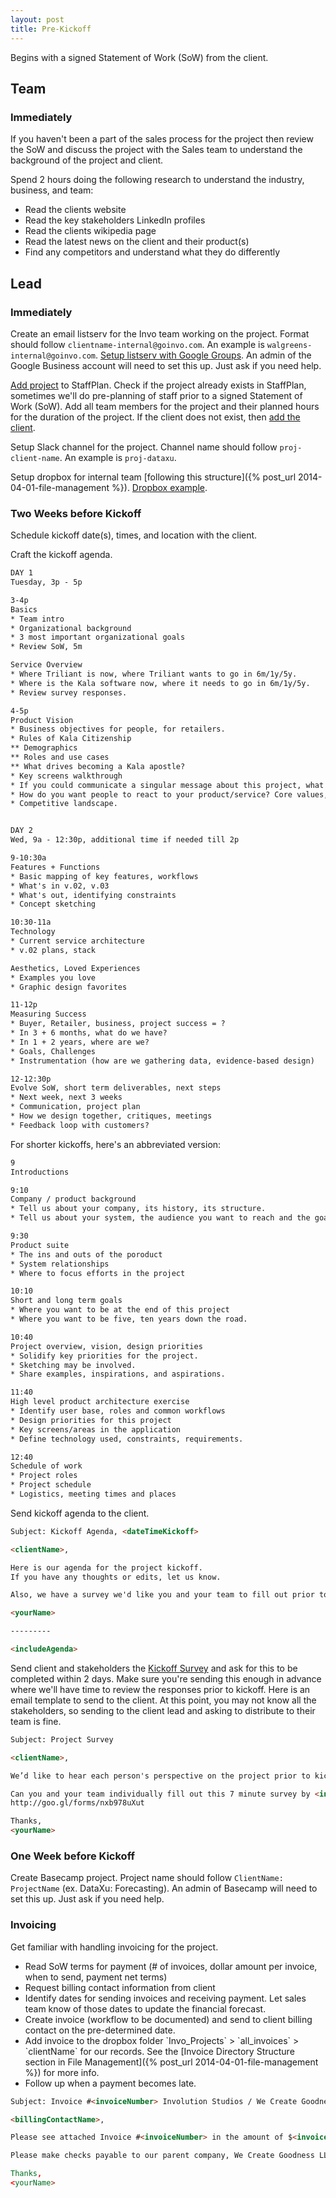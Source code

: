 ```yaml
---
layout: post
title: Pre-Kickoff
---
```


Begins with a signed Statement of Work (SoW) from the client.

## Team 

### Immediately

If you haven't been a part of the sales process for the project then review the SoW and discuss the project with the Sales team to understand the background of the project and client. 

Spend 2 hours doing the following research to understand the industry, business, and team:
<ul>
	<li>Read the clients website</li>
	<li>Read the key stakeholders LinkedIn profiles</li>
	<li>Read the clients wikipedia page</li>
	<li>Read the latest news on the client and their product(s)</li>
	<li>Find any competitors and understand what they do differently</li>
</ul>



## Lead

### Immediately

Create an email listserv for the Invo team working on the project. Format should follow `clientname-internal@goinvo.com`. An example is `walgreens-internal@goinvo.com`. [Setup listserv with Google Groups](https://admin.google.com/goinvo.com/AdminHome?pli=1&fral=1#GroupList:). An admin of the Google Business account will need to set this up. Just ask if you need help.

[Add project](https://www.staffplan.com/projects/new) to StaffPlan. Check if the project already exists in StaffPlan, sometimes we'll do pre-planning of staff prior to a signed Statement of Work (SoW). Add all team members for the project and their planned hours for the duration of the project. If the client does not exist, then [add the client](https://www.staffplan.com/clients/new).

Setup Slack channel for the project. Channel name should follow `proj-client-name`. An example is `proj-dataxu`.  

Setup dropbox for internal team [following this structure]({% post_url 2014-04-01-file-management %}). [Dropbox example](https://www.dropbox.com/sh/4hqpdnf5nkquexu/AADJZTKqxU8hqhkZkCH8MWgva?dl=0).  

### Two Weeks before Kickoff

Schedule kickoff date(s), times, and location with the client.

Craft the kickoff agenda.

```html
DAY 1
Tuesday, 3p - 5p

3-4p
Basics
* Team intro
* Organizational background
* 3 most important organizational goals
* Review SoW, 5m

Service Overview
* Where Triliant is now, where Triliant wants to go in 6m/1y/5y.
* Where is the Kala software now, where it needs to go in 6m/1y/5y.
* Review survey responses.

4-5p
Product Vision
* Business objectives for people, for retailers.
* Rules of Kala Citizenship
** Demographics
** Roles and use cases
** What drives becoming a Kala apostle?
* Key screens walkthrough
* If you could communicate a singular message about this project, what would it be?
* How do you want people to react to your product/service? Core values, design principles.
* Competitive landscape.


DAY 2
Wed, 9a - 12:30p, additional time if needed till 2p

9-10:30a
Features + Functions
* Basic mapping of key features, workflows
* What's in v.02, v.03
* What's out, identifying constraints
* Concept sketching

10:30-11a
Technology
* Current service architecture
* v.02 plans, stack

Aesthetics, Loved Experiences
* Examples you love
* Graphic design favorites

11-12p
Measuring Success
* Buyer, Retailer, business, project success = ?
* In 3 + 6 months, what do we have?
* In 1 + 2 years, where are we?
* Goals, Challenges
* Instrumentation (how are we gathering data, evidence-based design)

12-12:30p
Evolve SoW, short term deliverables, next steps
* Next week, next 3 weeks
* Communication, project plan
* How we design together, critiques, meetings
* Feedback loop with customers?
```

For shorter kickoffs, here's an abbreviated version:

```html
9
Introductions

9:10
Company / product background
* Tell us about your company, its history, its structure.
* Tell us about your system, the audience you want to reach and the goals you want to help them achieve.

9:30
Product suite
* The ins and outs of the poroduct
* System relationships
* Where to focus efforts in the project

10:10
Short and long term goals
* Where you want to be at the end of this project
* Where you want to be five, ten years down the road.

10:40
Project overview, vision, design priorities 
* Solidify key priorities for the project. 
* Sketching may be involved.
* Share examples, inspirations, and aspirations.

11:40
High level product architecture exercise
* Identify user base, roles and common workflows
* Design priorities for this project
* Key screens/areas in the application
* Define technology used, constraints, requirements.

12:40
Schedule of work
* Project roles
* Project schedule
* Logistics, meeting times and places
```

Send kickoff agenda to the client.

```html
Subject: Kickoff Agenda, <dateTimeKickoff>

<clientName>,  

Here is our agenda for the project kickoff.
If you have any thoughts or edits, let us know.

Also, we have a survey we'd like you and your team to fill out prior to kickoff. We'll send the details over on <insertDaySent>.

<yourName>

---------

<includeAgenda>

```

Send client and stakeholders the [Kickoff Survey](http://goo.gl/forms/nxb978uXut) and ask for this to be completed within 2 days. Make sure you're sending this enough in advance where we'll have time to review the responses prior to kickoff. Here is an email template to send to the client. At this point, you may not know all the stakeholders, so sending to the client lead and asking to distribute to their team is fine.

``` html
Subject: Project Survey

<clientName>,  

We’d like to hear each person's perspective on the project prior to kickoff and then refine that into a single message during the kickoff.

Can you and your team individually fill out this 7 minute survey by <insertDeadline2businessDaysIdeal>?  
http://goo.gl/forms/nxb978uXut

Thanks,  
<yourName>
```

### One Week before Kickoff

Create Basecamp project. Project name should follow `ClientName: ProjectName` (ex. DataXu: Forecasting). An admin of Basecamp will need to set this up. Just ask if you need help.

### Invoicing
Get familiar with handling invoicing for the project.
<ul>
	<li>Read SoW terms for payment (# of invoices, dollar amount per invoice, when to send, payment net terms)</li>
	<li>Request billing contact information from client</li>
	<li>Identify dates for sending invoices and receiving payment. Let sales team know of those dates to update the financial forecast.</li>
	<li>Create invoice (workflow to be documented) and send to client billing contact on the pre-determined date.</li>
	<li>Add invoice to the dropbox folder `Invo_Projects` > `all_invoices` > `clientName` for our records. See the [Invoice Directory Structure section in File Management]({% post_url 2014-04-01-file-management %}) for more info.</li>
	<li>Follow up when a payment becomes late.</li>
</ul>

``` html
Subject: Invoice #<invoiceNumber> Involution Studios / We Create Goodness LLCs

<billingContactName>,

Please see attached Invoice #<invoiceNumber> in the amount of $<invoiceAmount> for <nameOfService - example design consulting> on the <nameOfProject> Project. This is the <currentNumberInvoice> of <totalNumberOfInvoices> invoices you will receive for this project. Payment terms are net 30 days upon receipt of this invoice. 

Please make checks payable to our parent company, We Create Goodness LLC, EIN #<insertEINNumber).

Thanks,
<yourName>
```
